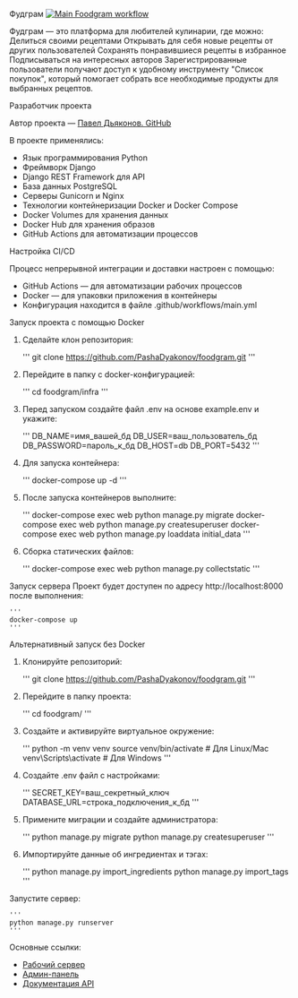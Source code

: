 Фудграм [![Main Foodgram workflow](https://github.com/PashaDyakonov/foodgram/actions/workflows/main.yml/badge.svg)](https://github.com/PashaDyakonov/foodgram/actions/workflows/main.yml)

Фудграм — это платформа для любителей кулинарии, где можно:
Делиться своими рецептами
Открывать для себя новые рецепты от других пользователей
Сохранять понравившиеся рецепты в избранное
Подписываться на интересных авторов
Зарегистрированные пользователи получают доступ к удобному инструменту "Список покупок", который помогает собрать все необходимые продукты для выбранных рецептов.

Разработчик проекта

Автор проекта — [Павел Дьяконов. GitHub](https://github.com/PashaDyakonov)

В проекте применялись:

- Язык программирования Python
- Фреймворк Django
- Django REST Framework для API
- База данных PostgreSQL
- Серверы Gunicorn и Nginx
- Технологии контейнеризации Docker и Docker Compose
- Docker Volumes для хранения данных
- Docker Hub для хранения образов
- GitHub Actions для автоматизации процессов

Настройка CI/CD

Процесс непрерывной интеграции и доставки настроен с помощью:
- GitHub Actions — для автоматизации рабочих процессов
- Docker — для упаковки приложения в контейнеры
- Конфигурация находится в файле .github/workflows/main.yml

Запуск проекта с помощью Docker

1) Сделайте клон репозитория:
    
    '''
    git clone https://github.com/PashaDyakonov/foodgram.git
    '''
    

2) Перейдите в папку с docker-конфигурацией:
    
    '''
    cd foodgram/infra
    '''

3) Перед запуском создайте файл .env на основе example.env и укажите:
    
    '''
    DB_NAME=имя_вашей_бд
    DB_USER=ваш_пользователь_бд
    DB_PASSWORD=пароль_к_бд
    DB_HOST=db
    DB_PORT=5432
    '''
    
4) Для запуска контейнера:

    '''
    docker-compose up -d
    '''

5) После запуска контейнеров выполните:

    '''
    docker-compose exec web python manage.py migrate
    docker-compose exec web python manage.py createsuperuser
    docker-compose exec web python manage.py loaddata initial_data
    '''

6) Сборка статических файлов:

    '''
    docker-compose exec web python manage.py collectstatic
    '''

Запуск сервера
Проект будет доступен по адресу http://localhost:8000 после выполнения:

    '''
    docker-compose up
    '''

Альтернативный запуск без Docker

1) Клонируйте репозиторий:

    '''
    git clone https://github.com/PashaDyakonov/foodgram.git
    '''

2) Перейдите в папку проекта:

    '''
    cd foodgram/
    '''

3) Создайте и активируйте виртуальное окружение:

    '''
    python -m venv venv
    source venv/bin/activate  # Для Linux/Mac
    venv\Scripts\activate    # Для Windows
    '''

4) Создайте .env файл с настройками:

    '''
    SECRET_KEY=ваш_секретный_ключ
    DATABASE_URL=строка_подключения_к_бд
    '''

5) Примените миграции и создайте администратора:

    '''
    python manage.py migrate
    python manage.py createsuperuser
    '''

6) Импортируйте данные об ингредиентах и тэгах:

    '''
    python manage.py import_ingredients
    python manage.py import_tags
    '''

Запустите сервер:

    '''
    python manage.py runserver
    '''


Основные ссылки:

-  [Рабочий сервер](https://foodgrampc1.hopto.org)
-  [Админ-панель](https://foodgrampc1.hopto.org/admin)
-  [Документация API](https://foodgrampc1.hopto.org/api/docs)
